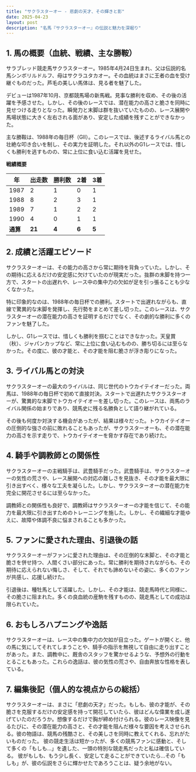 ```yaml
---
title: "サクラスターオー - 悲劇の天才、その輝きと影"
date: 2025-04-23
layout: post
description: "名馬『サクラスターオー』の伝説と魅力を深堀り"
---
```


## 1. 馬の概要（血統、戦績、主な勝鞍）

サラブレッド競走馬サクラスターオー。1985年4月24日生まれ、父は伝説的名馬シンボリルドルフ、母はサクラユタカオー。その血統はまさに王者の血を受け継ぐものだった。芦毛の美しい馬体は、見る者を魅了した。

デビューは1987年10月、京都競馬場の新馬戦。見事な勝利を収め、その後の活躍を予感させた。しかし、その後のレースでは、潜在能力の高さと脆さを同時に見せつける走りとなった。瞬発力と末脚は群を抜いていたものの、レース展開や馬場状態に大きく左右される面があり、安定した成績を残すことができなかった。

主な勝鞍は、1988年の毎日杯（GII）。このレースでは、後述するライバル馬との壮絶な叩き合いを制し、その実力を証明した。それ以外のG1レースでは、惜しくも勝利を逃すものの、常に上位に食い込む活躍を見せた。

**戦績概要**

| 年 | 出走数 | 勝利数 | 2着 | 3着 |
|---|---|---|---|---|
| 1987 | 2 | 1 | 0 | 1 |
| 1988 | 8 | 2 | 3 | 1 |
| 1989 | 7 | 1 | 2 | 2 |
| 1990 | 4 | 0 | 1 | 1 |
| **通算** | **21** | **4** | **6** | **5** |


## 2. 成績と活躍エピソード

サクラスターオーは、その能力の高さから常に期待を背負っていた。しかし、その期待に応えるだけの安定感に欠けていたのが現実だった。抜群の末脚を持つ一方で、スタートの出遅れや、レース中の集中力の欠如が足を引っ張ることも少なくなかった。

特に印象的なのは、1988年の毎日杯での勝利。スタートで出遅れながらも、直線で驚異的な末脚を発揮し、先行勢をまとめて差し切った。このレースは、サクラスターオーの潜在能力の高さを証明するだけでなく、その劇的な勝利に多くのファンを魅了した。

しかし、G1レースでは、惜しくも勝利を掴むことはできなかった。天皇賞（秋）、ジャパンカップなど、常に上位に食い込むものの、勝ち切るには至らなかった。その度に、彼の才能と、その才能を阻む脆さが浮き彫りになった。


## 3. ライバル馬との対決

サクラスターオーの最大のライバルは、同じ世代のトウカイテイオーだった。両馬は、1988年の毎日杯で初めて直接対決。スタートで出遅れたサクラスターオーが、驚異的な末脚でトウカイテイオーを差し切った。このレースは、両馬のライバル関係の始まりであり、競馬史に残る名勝負として語り継がれている。

その後も何度か対決する機会があったが、結果は様々だった。トウカイテイオーの圧倒的な強さの前に敗れることもあったが、サクラスターオーも、その潜在能力の高さを示す走りで、トウカイテイオーを脅かす存在であり続けた。


## 4. 騎手や調教師との関係性

サクラスターオーの主戦騎手は、武豊騎手だった。武豊騎手は、サクラスターオーの気性の荒さや、レース展開への対応の難しさを見抜き、その才能を最大限に引き出すべく、様々な工夫を凝らした。しかし、サクラスターオーの潜在能力を完全に開花させるには至らなかった。

調教師との関係性も良好で、調教師はサクラスターオーの才能を信じて、その能力を最大限に引き出すためのトレーニングを施した。しかし、その繊細な才能ゆえに、故障や体調不良に悩まされることも多かった。


## 5. ファンに愛された理由、引退後の話

サクラスターオーがファンに愛された理由は、その圧倒的な末脚と、その才能と脆さを併せ持つ、人間くさい部分にあった。常に勝利を期待されながらも、その期待に応えられない悔しさ、そして、それでも諦めないその姿に、多くのファンが共感し、応援し続けた。

引退後は、種牡馬として活躍した。しかし、その才能は、競走馬時代と同様に、その脆さに阻まれた。多くの良血統の産駒を残すものの、競走馬としての成功は限られていた。


## 6. おもしろハプニングや逸話

サクラスターオーは、レース中の集中力の欠如が目立った。ゲートが開くと、他の馬に気にしてそれてしまうことや、騎手の指示を無視して自由に走り出すことがあった。また、調教中に、厩舎のスタッフを驚かせるような、予想外の行動をとることもあった。これらの逸話は、彼の気性の荒さや、自由奔放な性格を表している。


## 7. 編集後記（個人的な視点からの総括）

サクラスターオーは、まさに「悲劇の天才」だった。もしも、彼の才能が、その脆さを克服するだけの安定感を持って開花していたら、彼はどんな偉業を成し遂げていたのだろうか。想像するだけで胸が締め付けられる。彼のレース映像を見るたびに、その潜在能力の高さと、その才能を阻んだ様々な要因を考えさせられる。彼の物語は、競馬の残酷さと、その美しさを同時に教えてくれる、忘れがたいものだった。  彼の競走生活は短かったが、多くの競馬ファンに感動と、そして多くの「もしも…」を遺した、一頭の特別な競走馬だったと私は確信している。  彼がもしも、もう少し長く、安定して走ることができていたら…その「もしも」が、彼の伝説をさらに輝かせたであろうことは、疑う余地がない。
